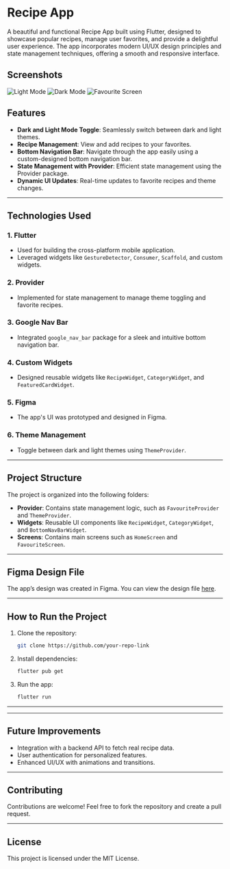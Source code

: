 # Recipe App

A beautiful and functional Recipe App built using Flutter, designed to showcase popular recipes, manage user favorites, and provide a delightful user experience. The app incorporates modern UI/UX design principles and state management techniques, offering a smooth and responsive interface.

## Screenshots

![Light Mode](https://via.placeholder.com/300x600?text=Light+Mode)
![Dark Mode](https://via.placeholder.com/300x600?text=Dark+Mode)
![Favourite Screen](https://via.placeholder.com/300x600?text=Favourites)

## Features

- **Dark and Light Mode Toggle**: Seamlessly switch between dark and light themes.
- **Recipe Management**: View and add recipes to your favorites.
- **Bottom Navigation Bar**: Navigate through the app easily using a custom-designed bottom navigation bar.
- **State Management with Provider**: Efficient state management using the Provider package.
- **Dynamic UI Updates**: Real-time updates to favorite recipes and theme changes.

---

## Technologies Used

### 1. **Flutter**
- Used for building the cross-platform mobile application.
- Leveraged widgets like `GestureDetector`, `Consumer`, `Scaffold`, and custom widgets.

### 2. **Provider**
- Implemented for state management to manage theme toggling and favorite recipes.

### 3. **Google Nav Bar**
- Integrated `google_nav_bar` package for a sleek and intuitive bottom navigation bar.

### 4. **Custom Widgets**
- Designed reusable widgets like `RecipeWidget`, `CategoryWidget`, and `FeaturedCardWidget`.

### 5. **Figma**
- The app's UI was prototyped and designed in Figma.

### 6. **Theme Management**
- Toggle between dark and light themes using `ThemeProvider`.

---

## Project Structure

The project is organized into the following folders:

- **Provider**: Contains state management logic, such as `FavouriteProvider` and `ThemeProvider`.
- **Widgets**: Reusable UI components like `RecipeWidget`, `CategoryWidget`, and `BottomNavBarWidget`.
- **Screens**: Contains main screens such as `HomeScreen` and `FavouriteScreen`.

---

## Figma Design File

The app’s design was created in Figma. You can view the design file [here](https://www.figma.com/file/your-figma-link).

---

## How to Run the Project

1. Clone the repository:
   ```bash
   git clone https://github.com/your-repo-link
   ```

2. Install dependencies:
   ```bash
   flutter pub get
   ```

3. Run the app:
   ```bash
   flutter run
   ```

---



---

## Future Improvements

- Integration with a backend API to fetch real recipe data.
- User authentication for personalized features.
- Enhanced UI/UX with animations and transitions.

---

## Contributing

Contributions are welcome! Feel free to fork the repository and create a pull request.

---

## License

This project is licensed under the MIT License.

